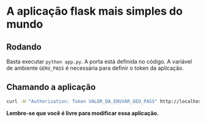 # A aplicação flask mais simples do mundo

## Rodando

Basta executar `python app.py`. A porta está definida no código. A variável de ambiente `GERU_PASS` é necessária para definir o token da aplicação. 

## Chamando a aplicação

```bash
curl -H "Authorization: Token VALOR_DA_ENVVAR_GEU_PASS" http://localhost/
```

**Lembre-se que você é livre para modificar essa aplicação.**

